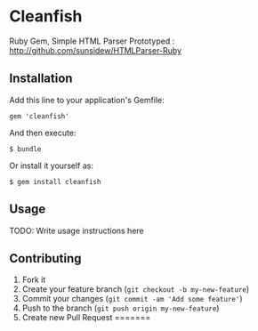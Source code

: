 # Cleanfish
Ruby Gem, Simple HTML Parser
Prototyped : http://github.com/sunsidew/HTMLParser-Ruby

## Installation

Add this line to your application's Gemfile:

    gem 'cleanfish'

And then execute:

    $ bundle

Or install it yourself as:

    $ gem install cleanfish

## Usage

TODO: Write usage instructions here

## Contributing

1. Fork it
2. Create your feature branch (`git checkout -b my-new-feature`)
3. Commit your changes (`git commit -am 'Add some feature'`)
4. Push to the branch (`git push origin my-new-feature`)
5. Create new Pull Request
=======
